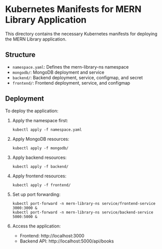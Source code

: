 # Kubernetes Manifests for MERN Library Application

This directory contains the necessary Kubernetes manifests for deploying the MERN Library application.

## Structure

- `namespace.yaml`: Defines the mern-library-ns namespace
- `mongodb/`: MongoDB deployment and service
- `backend/`: Backend deployment, service, configmap, and secret
- `frontend/`: Frontend deployment, service, and configmap

## Deployment

To deploy the application:

1. Apply the namespace first:
   ```
   kubectl apply -f namespace.yaml
   ```

2. Apply MongoDB resources:
   ```
   kubectl apply -f mongodb/
   ```

3. Apply backend resources:
   ```
   kubectl apply -f backend/
   ```

4. Apply frontend resources:
   ```
   kubectl apply -f frontend/
   ```

5. Set up port forwarding:
   ```
   kubectl port-forward -n mern-library-ns service/frontend-service 3000:3000 &
   kubectl port-forward -n mern-library-ns service/backend-service 5000:5000 &
   ```

6. Access the application:
   - Frontend: http://localhost:3000
   - Backend API: http://localhost:5000/api/books
